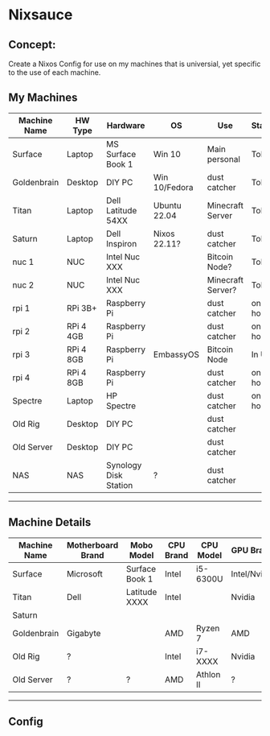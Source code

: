 # Nixsauce

## Concept:
Create a Nixos Config for use on my machines that is universial, yet specific to the use of each machine.

## My Machines

 | Machine Name | HW Type   | Hardware              | OS            | Use               | Status  |
 | ------------ | --------- | --------------------- | ------------- | ----------------- | ------- |
 | Surface      | Laptop    | MS Surface Book 1     | Win 10        | Main personal     | ToDo    |
 | Goldenbrain  | Desktop   | DIY PC                | Win 10/Fedora | dust catcher      | ToDo    |
 | Titan        | Laptop    | Dell Latitude 54XX    | Ubuntu 22.04  | Minecraft Server  | ToDo    |
 | Saturn       | Laptop    | Dell Inspiron         | Nixos 22.11?  | dust catcher      | ToDo    |
 | nuc 1        | NUC       | Intel Nuc XXX         |               | Bitcoin Node?     | ToDo    |
 | nuc 2        | NUC       | Intel Nuc XXX         |               | Minecraft Server? | ToDo    |
 | rpi 1        | RPi 3B+   | Raspberry Pi          |               | dust catcher      | on hold |
 | rpi 2        | RPi 4 4GB | Raspberry Pi          |               | dust catcher      | on hold |
 | rpi 3        | RPi 4 8GB | Raspberry Pi          | EmbassyOS     | Bitcoin Node      | In Use  |
 | rpi 4        | RPi 4 8GB | Raspberry Pi          |               | dust catcher      | on hold |
 | Spectre      | Laptop    | HP Spectre            |               | dust catcher      | on hold |
 | Old Rig      | Desktop   | DIY PC                |               | dust catcher      |         |
 | Old Server   | Desktop   | DIY PC                |               | dust catcher      |         |
 | NAS          | NAS       | Synology Disk Station | ?             | dust catcher      |         |

***
## Machine Details
| Machine Name | Motherboard Brand | Mobo Model     | CPU Brand | CPU Model |  GPU Brand   | GPU Model | RAM (GB) |
| ------------ | ----------------- | -------------- | --------- | --------- | ------------ | --------- | -------- |
| Surface      | Microsoft         | Surface Book 1 | Intel     | i5-6300U  | Intel/Nvidia |           |   8 GB   |
| Titan        | Dell              | Latitude XXXX  | Intel     |           | Nvidia       |           |          |
| Saturn       |                   |                |           |           |              |           |          |
| Goldenbrain  | Gigabyte          |                | AMD       | Ryzen 7   | AMD          | 6500+     |   32 GB  |
| Old Rig      | ?                 |                | Intel     | i7-XXXX   | Nvidia       |           |   16 GB  |
| Old Server   | ?                 | ?              | AMD       | Athlon II | ?            |           |          |
***
## Config

